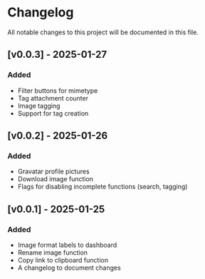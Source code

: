 # Changelog

All notable changes to this project will be documented in this file.

## [v0.0.3] - 2025-01-27

### Added

- Filter buttons for mimetype
- Tag attachment counter
- Image tagging
- Support for tag creation


## [v0.0.2] - 2025-01-26

### Added

- Gravatar profile pictures
- Download image function
- Flags for disabling incomplete functions (search, tagging)

## [v0.0.1] - 2025-01-25

### Added

- Image format labels to dashboard
- Rename image function
- Copy link to clipboard function
- A changelog to document changes

